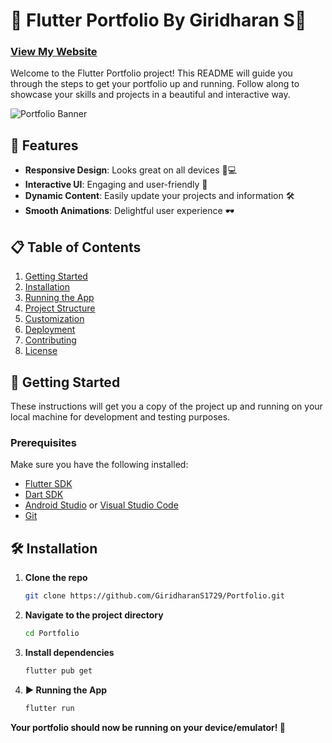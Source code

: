 # 🌟 Flutter Portfolio By Giridharan S🌟
### **[View My Website](https://giris-flutter.netlify.app/)**

Welcome to the Flutter Portfolio project! This README will guide you through the steps to get your portfolio up and running. Follow along to showcase your skills and projects in a beautiful and interactive way.

![Portfolio Banner](images/banner.gif)

## 🚀 Features

- **Responsive Design**: Looks great on all devices 📱💻
- **Interactive UI**: Engaging and user-friendly 🎨
- **Dynamic Content**: Easily update your projects and information 🛠️
- **Smooth Animations**: Delightful user experience 🕶️

## 📋 Table of Contents

1. [Getting Started](#getting-started)
2. [Installation](#installation)
3. [Running the App](#running-the-app)
4. [Project Structure](#project-structure)
5. [Customization](#customization)
6. [Deployment](#deployment)
7. [Contributing](#contributing)
8. [License](#license)

## 🔧 Getting Started

These instructions will get you a copy of the project up and running on your local machine for development and testing purposes.

### Prerequisites

Make sure you have the following installed:
- [Flutter SDK](https://flutter.dev/docs/get-started/install)
- [Dart SDK](https://dart.dev/get-dart/archive)
- [Android Studio](https://developer.android.com/studio) or [Visual Studio Code](https://code.visualstudio.com/)
- [Git](https://git-scm.com/)

## 🛠️ Installation

1. **Clone the repo**

   ```sh
   git clone https://github.com/GiridharanS1729/Portfolio.git

2. **Navigate to the project directory**

   ```sh
   cd Portfolio

3. **Install dependencies**

   ```sh
   flutter pub get

4. **▶️ Running the App**

   ```sh
   flutter run

**Your portfolio should now be running on your device/emulator! 🎉**
